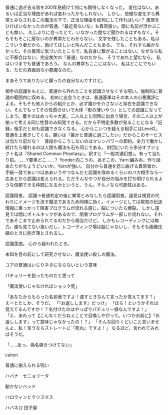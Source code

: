 普通に過ぎ去る皆を200年見続けて何にも期待しなくなった。
変化はない。あるいは正当な理由があれば変わったかもしれない。
しかし、些細な変化すら異常とみなされるこの魔法の下で、正当な理由を如何にして作ればいい？
風邪をひけばいなかったのが普通、『最近見ないな』も異常扱い。頭に名前が浮かぶことも無い。
久しぶりに会ったとて、いなかった間など聞かれるはずもなく。そもそもそこに居ないのが異常だとわからない。
文字を残したこともある。私はこういう者だから、助けてほしいと叫んだこともある。
でも、それすら届かなかった。その異常に気づいたところで、私自身に繋がることはない。なぜなら私に不都合はない、完全無欠の『普通』なのだから。
そうであれと望むなら。
私はいつまでも普通であろう。
なんの異常もここにはない。
私はどこにでもいる、ただの真面目な小悪魔なのだ。

まあそうでありたいと願ったの自分なんですけど。

相手の認識をもとに、普通から外れたことを認識させなくする呪い。強制的に普通の範囲内に収める。
初めに出会うときは、普通基準はその本人の小悪魔評による。そもそも他人からの紹介とか、必ず誰かを介さないと存在を認識できない。そんでもってその性質のせいで大体『影の薄いやつ』としての認識になってしまう。覆すのはめっちゃ大変。二人以上と同時に出会う場合、その二人以上が揃って考える同じ性質のみ知覚できる。だから不特定多数が見ることになる『記録』相手だと何も認識できなくなる。
心からこいつを疑える相手にはLevel2。普通を上書きしてくる。願いは『誰かと普通に過ごしたい』だからこのサービスは当たり前だな！　普段からこうしないのはマシンパワーの節約。全力で働かし続けたら壊れるのは人間も魔法も石も同じである。
財団にいたら多分オブジェクト名は『Shared Common Phantasy』。訳すと『一般共通幻想』。有って当たり前。……Y要素どこ……？
Yonder:向こうの、あそこの、Yarn:編み糸、作り話　あたりがちょうどいいか。Yarnが強い。
自分から普通を捻じ曲げる異常者か、手紙一発であいつはああいうやつなんだと認識を改めるくらいのバカ相手なら一応あとから認識は変えられる。ただそんなやつが自分の悩みを打ち明けられるような信頼できる仲間になるかというと、うん。チルノなら可能性はある。

認識阻害。
認識→普通判定の後に異常とみなしたら認識阻害。遠見は視覚の代わりにイメージを流す魔法であるため同様に効く。イメージとしては視覚の伝送情報に乗っかって阻害プログラムが流れる感じ。脳についたら爆裂。
しかし遠見では間にボトルネックがあるので、阻害プログラムが一部しか流れない。それであそこまで止められてるのだから相当だけど。
しかもレコーディングには無力。誰も見てない扱いだし、レコーディング場は脳じゃないし、そもそも画像圧縮のときに削ぎ落とされるし。

認識歪曲。
心から疑われたとき。


未知を目の前にして研究させない、魔法使い殺しの魔法。




コアの普通はいじりネタにならないという意味

パチュリーを狙ったものだと思って

「魔法使いじゃなければショック死」


「あなたからもらった名前表ですよ！渡すときなんて言ったか覚えてます？」
えーとたしか、そうだ。
「『お返しします』だっけ」
「ほら！というかそれは覚えてるんですか！？名付けたのはやっぱりパチュリー様なんですよ！」
「え、あれって【こんなくだらねぇことで召喚しやがって。いつかお前に】『お返しします』って意味じゃなかったの！？」
「そんな回りくどいこと言いませんよ、私！言うならストレートに『死ね』ですよ！」
なるほど、言われてみればそうだ。


「……あっ、偽名弾きつけてない」


cation


普通に揃えられる呪い


ハバナ　セニョリータ


動かないベッド


ハロウィンとクリスマス



ハバネロ
団子屋
